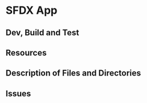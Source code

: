 # SFDX  App

## Dev, Build and Test



## Resources


## Description of Files and Directories


## Issues



